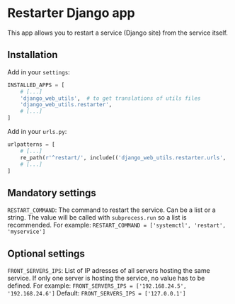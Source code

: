 # Restarter Django app

This app allows you to restart a service (Django site) from the service itself.


## Installation

Add in your `settings`:

``` python
INSTALLED_APPS = [
    # [...]
    'django_web_utils',  # to get translations of utils files
    'django_web_utils.restarter',
    # [...]
]
```

Add in your `urls.py`:

``` python
urlpatterns = [
    # [...]
    re_path(r'^restart/', include(('django_web_utils.restarter.urls', 'restarter'), namespace='restarter')),
    # [...]
]
```


## Mandatory settings

`RESTART_COMMAND`:
The command to restart the service. Can be a list or a string. The value will be called with `subprocess.run` so a list is recommended.
For example:
`RESTART_COMMAND = ['systemctl', 'restart', 'myservice']`


## Optional settings

`FRONT_SERVERS_IPS`:
List of IP adresses of all servers hosting the same service. If only one server is hosting the service, no value has to be defined.
For example:
`FRONT_SERVERS_IPS = ['192.168.24.5', '192.168.24.6']`
Default:
`FRONT_SERVERS_IPS = ['127.0.0.1']`

